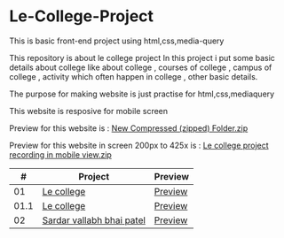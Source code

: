 # Le-College-Project

This is basic front-end project using html,css,media-query

This repository is about le college project 
In this project i put some basic details about college like about college , courses of college , campus of college , activity which often happen in college , other basic details.

The purpose for making website is just practise for html,css,mediaquery

This website is resposive for mobile screen

Preview for this website is :
[New Compressed (zipped) Folder.zip](https://github.com/vashukhanpara/Le-College-Project/files/11273204/New.Compressed.zipped.Folder.zip)

Preview for this website in screen 200px to 425x is : 
[Le college project recording in mobile view.zip](https://github.com/vashukhanpara/Le-College-Project/files/11273272/Le.college.project.recording.in.mobile.view.zip)





|  #  | Project | Preview
| --- | ------------------------------------------------ | -------------------- 
| 01  | [Le college](https://github.com/vashukhanpara/Front-end-project/blob/bc890e40fe5a28f87084eeb7f736d46872fe9941/le%20college.html)| [Preview](https://github.com/vashukhanpara/Le-College-Project/files/11273204/New.Compressed.zipped.Folder.zip)
| 01.1  | [Le college](https://github.com/vashukhanpara/Front-end-project/blob/bc890e40fe5a28f87084eeb7f736d46872fe9941/le%20college.html)| [Preview](https://github.com/vashukhanpara/Le-College-Project/files/11273272/Le.college.project.recording.in.mobile.view.zip)
| 02  | [Sardar vallabh bhai patel](https://github.com/smthari/Frontend-Projects/tree/master/Animated%20profile%20card)| [Preview](https://profile-card-animation.netlify.app/)
